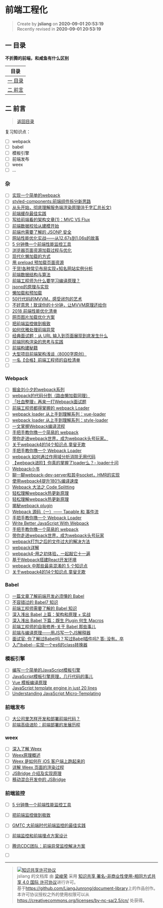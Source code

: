 前端工程化
===

> Create by **jsliang** on **2020-09-01 20:53:19**  
> Recently revised in **2020-09-01 20:53:19**

## <a name="chapter-one" id="chapter-one"></a>一 目录

**不折腾的前端，和咸鱼有什么区别**

| 目录 |
| --- |
| [一 目录](#chapter-one) |
| <a name="catalog-chapter-two" id="catalog-chapter-two"></a>[二 前言](#chapter-two) |

## <a name="chapter-two" id="chapter-two"></a>二 前言

> [返回目录](#chapter-one)

复习知识点：

* [ ] webpack
* [ ] babel
* [ ] 模板引擎
* [ ] 前端发布
* [ ] weex
* [ ] ...

### 杂

* [ ] [实现一个简单的webpack](https://juejin.im/post/6844903858179670030)
* [ ] [styled-components:前端组件拆分新思路](https://juejin.im/post/6844903878580764686)
* [ ] [从头开始，彻底理解服务端渲染原理(8千字汇总长文)](https://juejin.im/post/6844903881390964744)
* [ ] [前端缓存最佳实践](https://juejin.im/post/6844903737538920462)
* [ ] [写给前端看的架构文章(1)：MVC VS Flux](https://zhuanlan.zhihu.com/p/21324696)
* [ ] [前端数据校验从建模开始](https://juejin.im/post/6844903667414335501)
* [ ] [前端也需要了解的 JSONP 安全](https://juejin.im/post/6844903660678299661)
* [ ] [网站性能优化实战——从12.67s到1.06s的故事](https://juejin.im/post/6844903655330562062)
* [ ] [5 分钟撸一个前端性能监控工具](https://juejin.im/post/6844903662020460552)
* [ ] [浏览器页面资源加载过程与优化](https://juejin.im/post/6844903545016156174)
* [ ] [现代化懒加载的方式](https://juejin.im/post/6844903559599751175)
* [ ] [用 preload 预加载页面资源](https://juejin.im/post/6844903562070196237)
* [ ] [干货!各种常见布局实现+知名网站实例分析](https://juejin.im/post/6844903574929932301)
* [ ] [前端数据结构与算法](https://fed.renren.com/2017/07/02/algorithm/)
* [ ] [前端工程师为什么要学习编译原理？](https://zhuanlan.zhihu.com/p/31096468)
* [ ] [jsonp的原理与实现](https://segmentfault.com/a/1190000007665361)
* [ ] [懒加载和预加载](https://juejin.im/post/6844903614138286094)
* [ ] [50行代码的MVVM，感受闭包的艺术](https://juejin.im/post/6844903619808985095)
* [ ] [不好意思！耽误你的十分钟，让MVVM原理还给你](https://juejin.im/post/6844903586103558158)
* [ ] [2018 前端性能优化清单](https://juejin.im/post/6844903568130965517)
* [ ] [网页图片加载优化方案](https://zhuanlan.zhihu.com/p/33370207)
* [ ] [把前端监控做到极致](https://zhuanlan.zhihu.com/p/32262716)
* [ ] [如何优雅处理前端异常](https://zhuanlan.zhihu.com/p/51800345)
* [ ] [经典面试题：从 URL 输入到页面展现到底发生什么](https://zhuanlan.zhihu.com/p/57895541)
* [ ] [前端同构渲染的思考与实践](https://juejin.im/post/6844903792836608008)
* [ ] [前端构建秘籍](https://juejin.im/post/6844903799736254477)
* [ ] [大型项目前端架构浅谈（8000字原创）](https://juejin.im/post/6844903853859536903)
* [ ] [一名【合格】前端工程师的自检清单](https://juejin.im/post/6844903830887366670)
* [ ] []()

### Webpack

* [ ] [掘金刘小夕的webpack系列](https://juejin.im/post/5e5c65fc6fb9a07cd00d8838)
* [ ] [webpack的代码分割（路由懒加载同理）](https://juejin.im/post/5e796ec1e51d45271e2a9af9)
* [ ] [「吐血整理」再来一打Webpack面试题](https://juejin.im/post/6844904094281236487)
* [ ] [前端工程师都得掌握的 webpack Loader](https://github.com/axuebin/articles/issues/38)
* [ ] [webpack loader 从上手到理解系列：vue-loader](https://mp.weixin.qq.com/s/NO5jZfoHZbjOwR8qiWnXmw)
* [ ] [webpack loader 从上手到理解系列：style-loader](https://mp.weixin.qq.com/s/alIKsKkGRU_yyjpeV8i0og)
* [ ] [一文掌握Webpack编译流程](https://mp.weixin.qq.com/s?__biz=MzI0MTUxOTE5NQ==&mid=2247484030&idx=1&sn=d630d4b3995bbfd50f99e781074acfeb)
* [ ] [手把手教你撸一个简易的 webpack](https://juejin.im/post/5b192afde51d45069c2efe5a)
* [ ] [带你走进webpack世界，成为webpack头号玩家。](https://juejin.im/post/5ac9dc9af265da23884d5543)
* [ ] [关于webpack4的14个知识点,童叟无欺](https://juejin.im/post/5cea1e1ae51d4510664d1652)
* [ ] [手把手教你撸一个 Webpack Loader](https://juejin.im/post/5a698a316fb9a01c9f5b9ca0)
* [ ] [webpack 如何通过作用域分析消除无用代码](https://diverse.space/2018/05/better-tree-shaking-with-scope-analysis)
* [ ] [【webpack进阶】你真的掌握了loader么？- loader十问](https://juejin.im/post/5bc1a73df265da0a8d36b74f)
* [ ] [Webpack小书](https://www.timsrc.com/article/2/webpack-book)
* [ ] [聊一聊webpack-dev-server和其中socket，HMR的实现](https://github.com/879479119/879479119.github.io/issues/5)
* [ ] [使用webpack4提升180%编译速度](http://louiszhai.github.io/2019/01/04/webpack4)
* [ ] [Webpack 大法之 Code Splitting](https://zhuanlan.zhihu.com/p/26710831)
* [ ] [轻松理解webpack热更新原理](https://mp.weixin.qq.com/s/2L9Y0pdwTTmd8U2kXHFlPA)
* [ ] [轻松理解webpack热更新原理](https://juejin.im/post/5de0cfe46fb9a071665d3df0)
* [ ] [揭秘webpack plugin](https://champyin.com/2020/01/12/%E6%8F%AD%E7%A7%98webpack-plugin/)
* [ ] [Webpack 源码（一）—— Tapable 和 事件流](https://segmentfault.com/a/1190000008060440)
* [ ] [手把手教你撸一个 Webpack Loader](https://juejin.im/post/6844903555673882632)
* [ ] [Write Better JavaScript With Webpack](https://forestry.io/blog/write-better-javascript-with-webpack/)
* [ ] [手把手教你撸一个简易的 webpack](https://juejin.im/post/6844903555673882632)
* [ ] [带你走进webpack世界，成为webpack头号玩家](https://juejin.im/post/6844903588607557639)
* [ ] [webpack打包之后的文件过大的解决方法](https://juejin.im/post/6844903569917739021)
* [ ] [webpack详解](https://juejin.im/post/6844903573675835400)
* [ ] [webpack4-用之初体验，一起敲它十一遍](https://juejin.im/post/6844903599080734728)
* [ ] [基于Webpack搭建React开发环境](https://juejin.im/post/6844903606743744526)
* [ ] [webpack 中那些最易混淆的 5 个知识点](https://juejin.im/post/6844904007362674701)
* [ ] [关于webpack4的14个知识点,童叟无欺](https://juejin.im/post/6844903853905674248)

### Babel

* [ ] [一篇文章了解前端开发必须懂的 Babel](https://mp.weixin.qq.com/s/C-WmM5tjfc3r4sB52C4R0Q)
* [ ] [不容错过的 Babel7 知识](https://juejin.im/post/5ddff3abe51d4502d56bd143)
* [ ] [前端工程师需要了解的 Babel 知识](https://www.zoo.team/article/babel)
* [ ] [深入浅出 Babel 上篇：架构和原理 + 实战](https://juejin.im/post/5d94bfbf5188256db95589be)
* [ ] [深入浅出 Babel 下篇：既生 Plugin 何生 Macros](https://juejin.im/post/5da12397e51d4578364f6ffa)
* [ ] [前端工程师的自我修养-关于 Babel 那些事儿](https://juejin.im/post/5e5b488af265da574112089f)
* [ ] [前端与编译原理——用JS写一个JS解释器](https://segmentfault.com/a/1190000017241258)
* [ ] [面试官: 你了解过Babel吗？写过Babel插件吗? 答: 没有。卒](https://juejin.im/post/6844903566809759758)
* [ ] [入门babel--实现一个es6的class转换器](https://juejin.im/post/6844903586950807560)

### 模板引擎

* [ ] [编写一个简单的JavaScript模板引擎](https://www.liaoxuefeng.com/article/1006272230979008)
* [ ] [JavaScript模板引擎原理，几行代码的事儿](https://www.cnblogs.com/hustskyking/p/principle-of-javascript-template.html)
* [ ] [Vue 模板编译原理](https://github.com/berwin/Blog/issues/18)
* [ ] [JavaScript template engine in just 20 lines](https://krasimirtsonev.com/blog/article/Javascript-template-engine-in-just-20-line)
* [ ] [Understanding JavaScript Micro-Templating](https://medium.com/wdstack/understanding-javascript-micro-templating-f37a37b3b40e)

### 前端发布

* [ ] [大公司里怎样开发和部署前端代码？](https://www.zhihu.com/question/20790576)
* [ ] [前端高级进阶：前端部署的发展历程](https://juejin.im/post/5e6836cc51882549052f56f5)

### weex

* [ ] [深入了解 Weex](https://juejin.im/post/5b18a03ce51d45069d2263e3)
* [ ] [Weex原理概述](https://github.com/weexteam/article/issues/32)
* [ ] [Weex 是如何在 iOS 客户端上跑起来的](https://halfrost.com/weex_ios/)
* [ ] [详解 Weex 页面的渲染过程](https://segmentfault.com/a/1190000010415641)
* [ ] [JSBridge 介绍及实现原理](http://coolnuanfeng.github.io/jsbridge)
* [ ] [移动混合开发中的 JSBridge](https://mp.weixin.qq.com/s/I812Cr1_tLGrvIRb9jsg-A)

### 前端监控

* [ ] [5 分钟撸一个前端性能监控工具](https://juejin.im/post/5b7a50c0e51d4538af60d995)
* [ ] [把前端监控做到极致](https://zhuanlan.zhihu.com/p/32262716)
* [ ] [GMTC 大前端时代前端监控的最佳实践](https://juejin.im/post/5b35921af265da598f1563cf)
* [ ] [前端监控和前端埋点方案设计](https://juejin.im/post/5b62d68df265da0f9d1a1cd6)
* [ ] [腾讯CDC团队：前端异常监控解决方案](https://mp.weixin.qq.com/s/W0i-Iu6nqkWttsGZ-RmOqw)



* [ ] []()

---

> <a rel="license" href="http://creativecommons.org/licenses/by-nc-sa/4.0/"><img alt="知识共享许可协议" style="border-width:0" src="https://i.creativecommons.org/l/by-nc-sa/4.0/88x31.png" /></a><br /><span xmlns:dct="http://purl.org/dc/terms/" property="dct:title">jsliang 的文档库</span> 由 <a xmlns:cc="http://creativecommons.org/ns#" href="https://github.com/LiangJunrong/document-library" property="cc:attributionName" rel="cc:attributionURL">梁峻荣</a> 采用 <a rel="license" href="http://creativecommons.org/licenses/by-nc-sa/4.0/">知识共享 署名-非商业性使用-相同方式共享 4.0 国际 许可协议</a>进行许可。<br />基于<a xmlns:dct="http://purl.org/dc/terms/" href="https://github.com/LiangJunrong/document-library" rel="dct:source">https://github.com/LiangJunrong/document-library</a>上的作品创作。<br />本许可协议授权之外的使用权限可以从 <a xmlns:cc="http://creativecommons.org/ns#" href="https://creativecommons.org/licenses/by-nc-sa/2.5/cn/" rel="cc:morePermissions">https://creativecommons.org/licenses/by-nc-sa/2.5/cn/</a> 处获得。